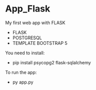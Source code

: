 # App_Flask
My first web app with FLASK

- FLASK
- POSTGRESQL
- TEMPLATE BOOTSTRAP 5

You need to install:
  - pip install psycopg2 flask-sqlalchemy

To run the app:
  - py app.py
